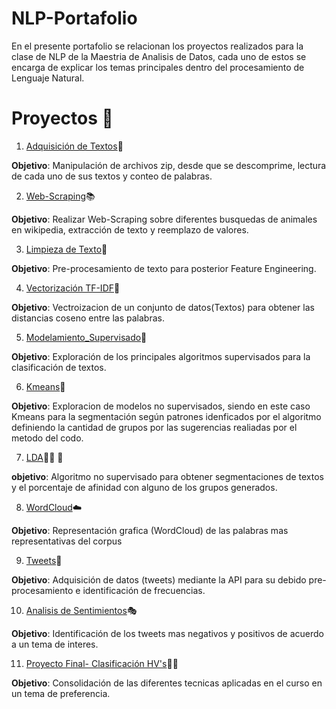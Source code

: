 # NLP-Portafolio
En el presente portafolio se relacionan los proyectos realizados para la clase de NLP de la Maestria de Analisis de Datos, cada uno de estos se encarga de explicar los temas principales dentro del procesamiento de Lenguaje Natural. 

# Proyectos :rocket:

1. [Adquisición de Textos](https://github.com/sergiosmorales/NLP-Portafolio/blob/main/Taller2_ArchivosZIP.ipynb):scroll:  

**Objetivo**: Manipulación de archivos zip, desde que se descomprime, lectura de cada uno de sus textos y conteo de palabras. 

2. [Web-Scraping](https://github.com/sergiosmorales/NLP-Portafolio/blob/main/taller3-scraping.ipynb):books:  

**Objetivo**: Realizar Web-Scraping sobre diferentes busquedas de animales en wikipedia, extracción de texto y reemplazo de valores.

3. [Limpieza de Texto](https://github.com/sergiosmorales/NLP-Portafolio/blob/main/taller4-limpiezatexto_.ipynb):shower:  

**Objetivo**: Pre-procesamiento de texto para posterior Feature Engineering.

4. [Vectorización TF-IDF](https://github.com/sergiosmorales/NLP-Portafolio/blob/main/taller5_DFTF_parte%201.ipynb):triangular_ruler:  

**Objetivo**: Vectroizacion de un conjunto de datos(Textos) para obtener las distancias coseno entre las palabras. 

5. [Modelamiento_Supervisado](https://github.com/sergiosmorales/NLP-Portafolio/blob/main/taller7-Modelos.ipynb):construction_worker:  

**Objetivo**: Exploración de los principales algoritmos supervisados para la clasificación de textos.

6. [Kmeans](https://github.com/sergiosmorales/NLP-Portafolio/blob/main/taller8_kmeans.ipynb):art:  

**Objetivo**: Exploracion de modelos no supervisados, siendo en este caso Kmeans para la segmentación según patrones idenficados por el algoritmo definiendo la cantidad de grupos por las sugerencias realiadas por el metodo del codo. 

7. [LDA](https://github.com/sergiosmorales/NLP-Portafolio/blob/main/taller9_LDA.ipynb):large_blue_circle:🔷 :large_blue_diamond:  

**objetivo**: Algoritmo no supervisado para obtener segmentaciones de textos y el porcentaje de afinidad con alguno de los grupos generados. 

8. [WordCloud](https://github.com/sergiosmorales/NLP-Portafolio/blob/main/Taller10_WordCloud.ipynb):cloud:  

**Objetivo**: Representación grafica (WordCloud) de las palabras mas representativas del corpus

9. [Tweets](https://github.com/sergiosmorales/NLP-Portafolio/blob/main/taller11_tweets.ipynb):speech_balloon:  

**Objetivo**: Adquisición de datos (tweets) mediante la API para su debido pre-procesamiento e identificación de frecuencias. 

10. [Analisis de Sentimientos](https://github.com/sergiosmorales/NLP-Portafolio/blob/main/taller12.ipynb):performing_arts:  

**Objetivo**: Identificación de los tweets mas negativos y positivos de acuerdo a un tema de interes. 

11. [Proyecto Final- Clasificación HV's](https://github.com/sergiosmorales/NLP-Portafolio/blob/main/Proyecto%20Final%20NLP%20-%20Grupo%203.zip):mag_right::bulb:  

**Objetivo**: Consolidación de las diferentes tecnicas aplicadas en el curso en un tema de preferencia.


